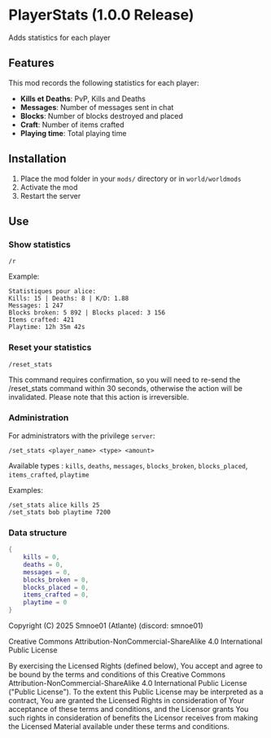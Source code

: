 # PlayerStats (1.0.0 Release)
Adds statistics for each player

## Features

This mod records the following statistics for each player:

- **Kills et Deaths**: PvP, Kills and Deaths
- **Messages**: Number of messages sent in chat
- **Blocks**: Number of blocks destroyed and placed
- **Craft**: Number of items crafted
- **Playing time**: Total playing time

## Installation
1. Place the mod folder in your `mods/` directory or in `world/worldmods`
2. Activate the mod
3. Restart the server

## Use
### Show statistics

```
/r     
```

Example:
```
Statistiques pour alice:
Kills: 15 | Deaths: 8 | K/D: 1.88
Messages: 1 247
Blocks broken: 5 892 | Blocks placed: 3 156  
Items crafted: 421
Playtime: 12h 35m 42s
```

### Reset your statistics

```
/reset_stats
```

This command requires confirmation, so you will need to re-send the /reset_stats command within 30 seconds, otherwise the action will be invalidated. Please note that this action is irreversible.

### Administration

For administrators with the privilege `server`:

```
/set_stats <player_name> <type> <amount>
```

Available types : `kills`, `deaths`, `messages`, `blocks_broken`, `blocks_placed`, `items_crafted`, `playtime`

Examples:
```
/set_stats alice kills 25
/set_stats bob playtime 7200
```

### Data structure

```lua
{
    kills = 0,
    deaths = 0,
    messages = 0,
    blocks_broken = 0,
    blocks_placed = 0,
    items_crafted = 0,
    playtime = 0
}
```

Copyright (C) 2025
Smnoe01 (Atlante) (discord: smnoe01)

Creative Commons Attribution-NonCommercial-ShareAlike 4.0 International
Public License

By exercising the Licensed Rights (defined below), You accept and agree
to be bound by the terms and conditions of this Creative Commons
Attribution-NonCommercial-ShareAlike 4.0 International Public License
("Public License"). To the extent this Public License may be
interpreted as a contract, You are granted the Licensed Rights in
consideration of Your acceptance of these terms and conditions, and the
Licensor grants You such rights in consideration of benefits the
Licensor receives from making the Licensed Material available under
these terms and conditions.